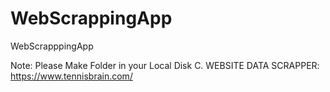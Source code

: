 # WebScrappingApp

WebScrapppingApp

Note: Please Make Folder in your Local Disk C.
WEBSITE DATA SCRAPPER: https://www.tennisbrain.com/
